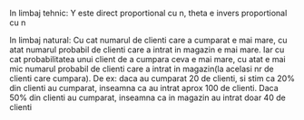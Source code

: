 In limbaj tehnic: Y este direct proportional cu n, theta e invers proportional cu n

In limbaj natural: Cu cat numarul de clienti care a cumparat e mai mare, cu atat numarul probabil de clienti care a intrat in magazin e mai mare. Iar cu cat probabilitatea unui client de a cumpara ceva e mai mare, cu atat e mai mic numarul probabil de clienti care a intrat in magazin(la acelasi nr de clienti care cumpara). De ex: daca au cumparat 20 de clienti, si stim ca 20% din clienti au cumparat, inseamna ca au intrat aprox 100 de clienti. Daca 50% din clienti au cumparat, inseamna ca in magazin au intrat doar 40 de clienti